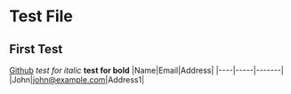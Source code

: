 # Test File
## First Test
[Github](https://www.github.com "Github home")
_test for italic_
**test for bold**
|Name|Email|Address|
|----|-----|-------|  
|John|john@example.com|Address1|
